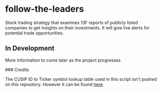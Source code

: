 # follow-the-leaders
Stock trading strategy that examines 13F reports of publicly listed companies to get insights on their investments. It will give live alerts for potential trade opportunities.

## In Development

More information to come later as the project progresses

### Credits

The CUSIP ID to Ticker symbol lookup table used in this script isn't pushed on this repository. However it can be found [here](https://github.com/yoshishima/Stock_Data).

